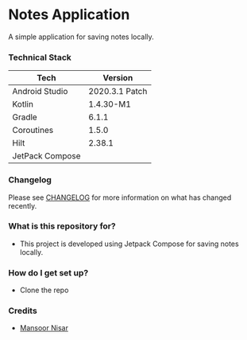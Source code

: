 # Notes Application
A simple application for saving notes locally.

### Technical Stack ###
| Tech           | Version     |
| -------------- | ----------- |
| Android Studio | 2020.3.1 Patch      |
| Kotlin         | 1.4.30-M1     |
| Gradle         | 6.1.1     |
| Coroutines     | 1.5.0      |
| Hilt         | 2.38.1      |
| JetPack Compose         |    |

### Changelog ###
Please see [CHANGELOG](CHANGELOG.md) for more information on what has changed recently.

### What is this repository for? ###
* This project is developed using Jetpack Compose for saving notes locally.

### How do I get set up? ###
* Clone the repo

### Credits ###
* [Mansoor Nisar](https://github.com/MansoorNisar92)
